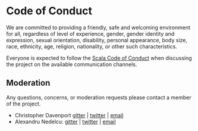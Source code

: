 # Code of Conduct

We are committed to providing a friendly, safe and welcoming environment for all, regardless of level of experience, gender, gender identity and expression, sexual orientation, disability, personal appearance, body size, race, ethnicity, age, religion, nationality, or other such characteristics.

Everyone is expected to follow the [Scala Code of Conduct] when discussing the project on the available communication channels.

## Moderation

Any questions, concerns, or moderation requests please contact a member of the project.

- Christopher Davenport [gitter](https://gitter.im/christopherdavenport) | [twitter](https://twitter.com/davenpcm) | [email](mailto:chris@christopherdavenport.tech)
- Alexandru Nedelcu: [gitter](https://gitter.im/alexandru) | [twitter](https://twitter.com/alexelcu) | [email](mailto:coc@temp18.alexn.org)

[Scala Code of Conduct]: https://www.scala-lang.org/conduct/
